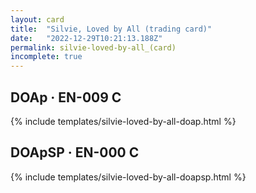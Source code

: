 ```yaml
---
layout: card
title:  "Silvie, Loved by All (trading card)"
date:   "2022-12-29T10:21:13.188Z"
permalink: silvie-loved-by-all_(card)
incomplete: true
---
```


## DOAp &middot; EN-009 C

{% include templates/silvie-loved-by-all-doap.html %}


## DOApSP &middot; EN-000 C

{% include templates/silvie-loved-by-all-doapsp.html %}
